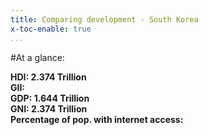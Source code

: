 ```yaml
---
title: Comparing development - South Korea
x-toc-enable: true
...
```

#At a glance:

**HDI: 2.374 Trillion** <br/>
**GII:** <br/>
**GDP: 1.644 Trillion**  <br/>
**GNI: 2.374 Trillion**  <br/>
**Percentage of pop. with internet access:**  <br/>